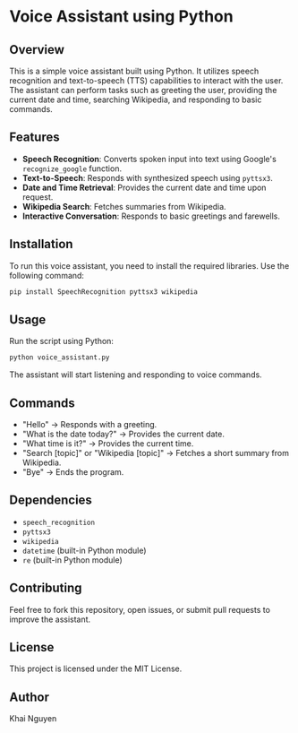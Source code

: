 # Voice Assistant using Python

## Overview
This is a simple voice assistant built using Python. It utilizes speech recognition and text-to-speech (TTS) capabilities to interact with the user. The assistant can perform tasks such as greeting the user, providing the current date and time, searching Wikipedia, and responding to basic commands.

## Features
- **Speech Recognition**: Converts spoken input into text using Google's `recognize_google` function.
- **Text-to-Speech**: Responds with synthesized speech using `pyttsx3`.
- **Date and Time Retrieval**: Provides the current date and time upon request.
- **Wikipedia Search**: Fetches summaries from Wikipedia.
- **Interactive Conversation**: Responds to basic greetings and farewells.

## Installation
To run this voice assistant, you need to install the required libraries. Use the following command:

```sh
pip install SpeechRecognition pyttsx3 wikipedia
```

## Usage
Run the script using Python:

```sh
python voice_assistant.py
```

The assistant will start listening and responding to voice commands.

## Commands
- "Hello" → Responds with a greeting.
- "What is the date today?" → Provides the current date.
- "What time is it?" → Provides the current time.
- "Search [topic]" or "Wikipedia [topic]" → Fetches a short summary from Wikipedia.
- "Bye" → Ends the program.

## Dependencies
- `speech_recognition`
- `pyttsx3`
- `wikipedia`
- `datetime` (built-in Python module)
- `re` (built-in Python module)

## Contributing
Feel free to fork this repository, open issues, or submit pull requests to improve the assistant.

## License
This project is licensed under the MIT License.

## Author
Khai Nguyen


